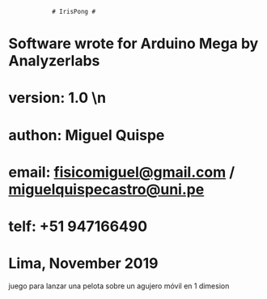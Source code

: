                 # IrisPong #
#  Software wrote for Arduino Mega by Analyzerlabs 
#    version: 1.0 \n
#    authon: Miguel Quispe
#    email: fisicomiguel@gmail.com / miguelquispecastro@uni.pe
#    telf:  +51 947166490

#                    Lima, November 2019


juego para lanzar una pelota sobre un agujero móvil en 1 dimesion
